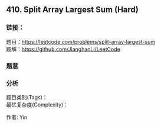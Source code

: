 ## 410. Split Array Largest Sum (Hard)

### **链接**：
题目：https://leetcode.com/problems/split-array-largest-sum  
题解：https://github.com/JianghanLi/LeetCode

### **题意**



### **分析**  
题目类别(Tags)：  
最优复杂度(Complexity)：  



作者: Yin
